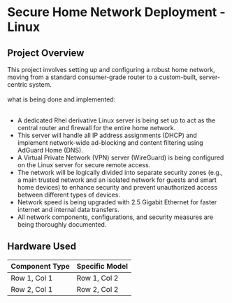 <h1>Secure Home Network Deployment - Linux</h1>

<h2>Project Overview</h2>
This project involves setting up and configuring a robust home network, moving from a standard consumer-grade router to a custom-built, server-centric system.<br>
<br>
what is being done and implemented:<br>
<br>

  - A dedicated Rhel derivative Linux server is being set up to act as the central router and firewall for the entire home network.
  - This server will handle all IP address assignments (DHCP) and implement network-wide ad-blocking and content filtering using AdGuard Home (DNS).
  - A Virtual Private Network (VPN) server (WireGuard) is being configured on the Linux server for secure remote access.
  - The network will be logically divided into separate security zones (e.g., a main trusted network and an isolated network for guests and smart home devices) to enhance security and prevent unauthorized access between different types of devices.
  - Network speed is being upgraded with 2.5 Gigabit Ethernet for faster internet and internal data transfers.
  - All network components, configurations, and security measures are being thoroughly documented.

  <h2>Hardware Used</h2>

| Component Type | Specific Model |
|---|---|
| Row 1, Col 1 | Row 1, Col 2 |
| Row 2, Col 1 | Row 2, Col 2 |
    
    
